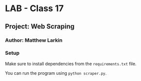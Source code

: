 # **LAB - Class 17**

## **Project: Web Scraping**

### Author: Matthew Larkin

### Setup

Make sure to install dependencies from the `requirements.txt` file.

You can run the program using `python scraper.py`.
